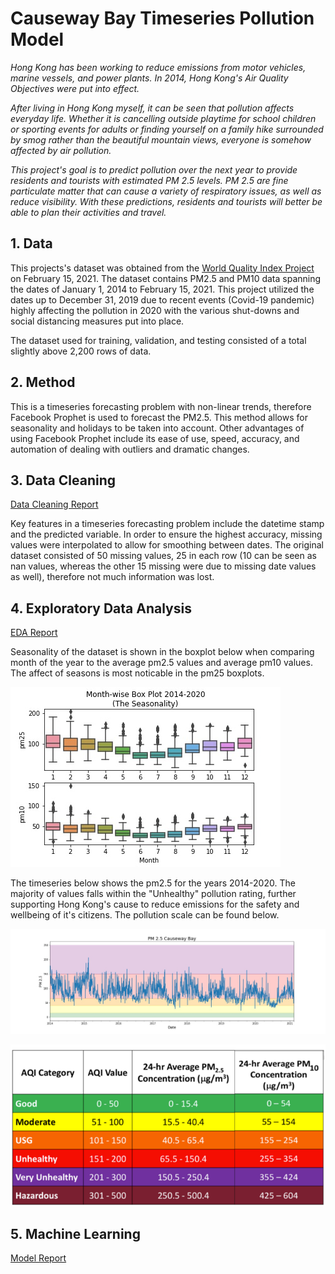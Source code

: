 # Causeway Bay Timeseries Pollution Model
*Hong Kong has been working to reduce emissions from motor vehicles, marine vessels, and power plants. In 2014, Hong Kong's Air Quality Objectives were put into effect.*

*After living in Hong Kong myself, it can be seen that pollution affects everyday life. Whether it is cancelling outside playtime for school children or sporting events for adults or finding yourself on a family hike surrounded by smog rather than the beautiful mountain views, everyone is somehow affected by air pollution.*

*This project's goal is to predict pollution over the next year to provide residents and tourists with estimated PM 2.5 levels. PM 2.5 are fine particulate matter that can cause a variety of respiratory issues, as well as reduce visibility. With these predictions, residents and tourists will better be able to plan their activities and travel.*

## 1. Data
This projects's dataset was obtained from the [World Quality Index Project](https://aqicn.org/city/hongkong/causeway-bay/) on February 15, 2021. The dataset contains PM2.5 and PM10 data spanning the dates of January 1, 2014 to February 15, 2021. This project utilized the dates up to December 31, 2019 due to recent events (Covid-19 pandemic) highly affecting the pollution in 2020 with the various shut-downs and social distancing measures put into place.

The dataset used for training, validation, and testing consisted of a total slightly above 2,200 rows of data.

## 2. Method
This is a timeseries forecasting problem with non-linear trends, therefore Facebook Prophet is used to forecast the PM2.5. This method allows for seasonality and holidays to be taken into account. Other advantages of using Facebook Prophet include its ease of use, speed, accuracy, and automation of dealing with outliers and dramatic changes.

## 3. Data Cleaning
[Data Cleaning Report](https://github.com/taflor/CWB-Pollution-Timeseries/blob/main/notebooks/1.0%20CWB%20Data%20Wrangling.ipynb)

Key features in a timeseries forecasting problem include the datetime stamp and the predicted variable. In order to ensure the highest accuracy, missing values were interpolated to allow for smoothing between dates. The original dataset consisted of 50 missing values, 25 in each row (10 can be seen as nan values, whereas the other 15 missing were due to missing date values as well), therefore not much information was lost.

## 4. Exploratory Data Analysis
[EDA Report](https://github.com/taflor/CWB-Pollution-Timeseries/blob/main/notebooks/2.0%20CWB%20EDA.ipynb)

Seasonality of the dataset is shown in the boxplot below when comparing month of the year to the average pm2.5 values and average pm10 values. The affect of seasons is most noticable in the pm25 boxplots.

![month-wise boxplot showing seasonality](https://github.com/taflor/CWB-Pollution-Timeseries/blob/main/visualizations/2.0_monthwise_boxplots_seasonality.jpg)

The timeseries below shows the pm2.5 for the years 2014-2020. The majority of values falls within the "Unhealthy" pollution rating, further supporting Hong Kong's cause to reduce emissions for the safety and wellbeing of it's citizens. The pollution scale can be found below.

![cwb timeseries with pollution rating colors](https://github.com/taflor/CWB-Pollution-Timeseries/blob/main/visualizations/2.0_timeseries_pm25_color.jpg)

![pollution rating scale](https://github.com/taflor/CWB-Pollution-Timeseries/blob/main/reference/Air%20Quality%20Measurements.png)


## 5. Machine Learning
[Model Report](https://github.com/taflor/CWB-Pollution-Timeseries/blob/main/notebooks/4.0%20CWB%20Modeling.ipynb)



